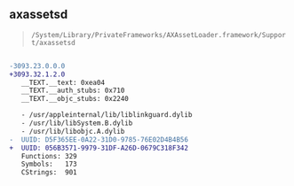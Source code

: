 ## axassetsd

> `/System/Library/PrivateFrameworks/AXAssetLoader.framework/Support/axassetsd`

```diff

-3093.23.0.0.0
+3093.32.1.2.0
   __TEXT.__text: 0xea04
   __TEXT.__auth_stubs: 0x710
   __TEXT.__objc_stubs: 0x2240

   - /usr/appleinternal/lib/liblinkguard.dylib
   - /usr/lib/libSystem.B.dylib
   - /usr/lib/libobjc.A.dylib
-  UUID: D5F365EE-0A22-31D0-9785-76E02D4B4B56
+  UUID: 056B3571-9979-31DF-A26D-0679C318F342
   Functions: 329
   Symbols:   173
   CStrings:  901

```
